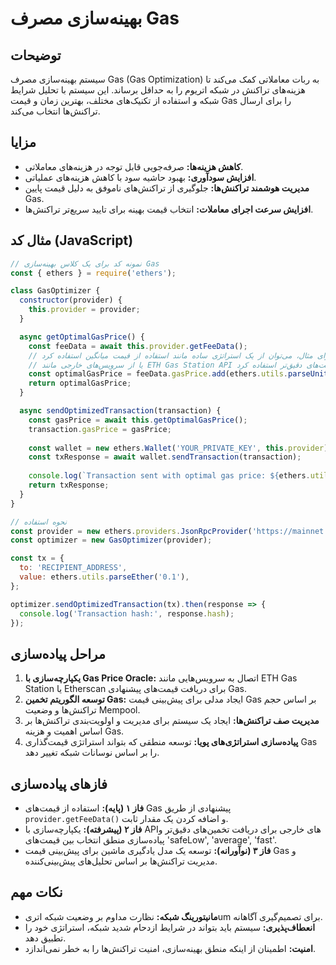 # بهینه‌سازی مصرف Gas

## توضیحات

سیستم بهینه‌سازی مصرف Gas (Gas Optimization) به ربات معاملاتی کمک می‌کند تا هزینه‌های تراکنش در شبکه اتریوم را به حداقل برساند. این سیستم با تحلیل شرایط شبکه و استفاده از تکنیک‌های مختلف، بهترین زمان و قیمت Gas را برای ارسال تراکنش‌ها انتخاب می‌کند.

## مزایا

- **کاهش هزینه‌ها:** صرفه‌جویی قابل توجه در هزینه‌های معاملاتی.
- **افزایش سودآوری:** بهبود حاشیه سود با کاهش هزینه‌های عملیاتی.
- **مدیریت هوشمند تراکنش‌ها:** جلوگیری از تراکنش‌های ناموفق به دلیل قیمت پایین Gas.
- **افزایش سرعت اجرای معاملات:** انتخاب قیمت بهینه برای تایید سریع‌تر تراکنش‌ها.

## مثال کد (JavaScript)

```javascript
// نمونه کد برای یک کلاس بهینه‌سازی Gas
const { ethers } = require('ethers');

class GasOptimizer {
  constructor(provider) {
    this.provider = provider;
  }

  async getOptimalGasPrice() {
    const feeData = await this.provider.getFeeData();
    // برای مثال، می‌توان از یک استراتژی ساده مانند استفاده از قیمت میانگین استفاده کرد
    // یا از سرویس‌های خارجی مانند ETH Gas Station API برای قیمت‌های دقیق‌تر استفاده کرد.
    const optimalGasPrice = feeData.gasPrice.add(ethers.utils.parseUnits('2', 'gwei'));
    return optimalGasPrice;
  }

  async sendOptimizedTransaction(transaction) {
    const gasPrice = await this.getOptimalGasPrice();
    transaction.gasPrice = gasPrice;
    
    const wallet = new ethers.Wallet('YOUR_PRIVATE_KEY', this.provider);
    const txResponse = await wallet.sendTransaction(transaction);
    
    console.log(`Transaction sent with optimal gas price: ${ethers.utils.formatUnits(gasPrice, 'gwei')} gwei`);
    return txResponse;
  }
}

// نحوه استفاده
const provider = new ethers.providers.JsonRpcProvider('https://mainnet.infura.io/v3/YOUR_INFURA_ID');
const optimizer = new GasOptimizer(provider);

const tx = {
  to: 'RECIPIENT_ADDRESS',
  value: ethers.utils.parseEther('0.1'),
};

optimizer.sendOptimizedTransaction(tx).then(response => {
  console.log('Transaction hash:', response.hash);
});

```

## مراحل پیاده‌سازی

1.  **یکپارچه‌سازی با Gas Price Oracle:** اتصال به سرویس‌هایی مانند ETH Gas Station یا Etherscan برای دریافت قیمت‌های پیشنهادی Gas.
2.  **توسعه الگوریتم تخمین Gas:** ایجاد مدلی برای پیش‌بینی قیمت Gas بر اساس حجم تراکنش‌ها و وضعیت Mempool.
3.  **مدیریت صف تراکنش‌ها:** ایجاد یک سیستم برای مدیریت و اولویت‌بندی تراکنش‌ها بر اساس اهمیت و هزینه Gas.
4.  **پیاده‌سازی استراتژی‌های پویا:** توسعه منطقی که بتواند استراتژی قیمت‌گذاری Gas را بر اساس نوسانات شبکه تغییر دهد.

## فازهای پیاده‌سازی

- **فاز ۱ (پایه):** استفاده از قیمت‌های Gas پیشنهادی از طریق `provider.getFeeData()` و اضافه کردن یک مقدار ثابت.
- **فاز ۲ (پیشرفته):** یکپارچه‌سازی با APIهای خارجی برای دریافت تخمین‌های دقیق‌تر و پیاده‌سازی منطق انتخاب بین قیمت‌های 'safeLow', 'average', 'fast'.
- **فاز ۳ (نوآورانه):** توسعه یک مدل یادگیری ماشین برای پیش‌بینی قیمت Gas و مدیریت تراکنش‌ها بر اساس تحلیل‌های پیش‌بینی‌کننده.

## نکات مهم

- **مانیتورینگ شبکه:** نظارت مداوم بر وضعیت شبکه اتریum برای تصمیم‌گیری آگاهانه.
- **انعطاف‌پذیری:** سیستم باید بتواند در شرایط ازدحام شدید شبکه، استراتژی خود را تطبیق دهد.
- **امنیت:** اطمینان از اینکه منطق بهینه‌سازی، امنیت تراکنش‌ها را به خطر نمی‌اندازد.